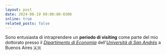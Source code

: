 ```yaml
---
layout: post
date: 2024-08-19 09:00:00-0300
inline: true
related_posts: false
---
```


Sono entusiasta di intraprendere un <b>periodo di visiting</b> come parte del mio dottorato presso il <i>[Dipartimento di Economia](https://udesa.edu.ar/departamento-de-economia)</i> dell'<i>[Università di San Andrés](https://udesa.edu.ar)</i> a Buenos Aires 🇦🇷
